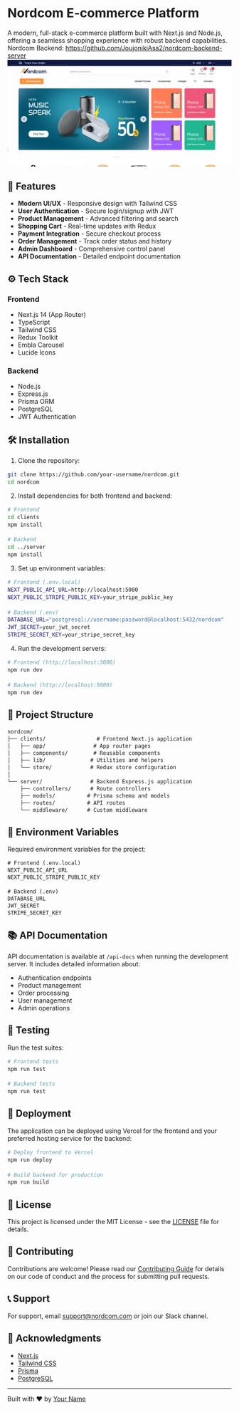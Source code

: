 # Nordcom E-commerce Platform

A modern, full-stack e-commerce platform built with Next.js and Node.js, offering a seamless shopping experience with robust backend capabilities.
Nordcom Backend: https://github.com/JoujonikiAsa2/nordcom-backend-server
![Nordcom Banner](/public/ecom.png)

## 🚀 Features

- **Modern UI/UX** - Responsive design with Tailwind CSS
- **User Authentication** - Secure login/signup with JWT
- **Product Management** - Advanced filtering and search
- **Shopping Cart** - Real-time updates with Redux
- **Payment Integration** - Secure checkout process
- **Order Management** - Track order status and history
- **Admin Dashboard** - Comprehensive control panel
- **API Documentation** - Detailed endpoint documentation

## ⚙️ Tech Stack

### Frontend

- Next.js 14 (App Router)
- TypeScript
- Tailwind CSS
- Redux Toolkit
- Embla Carousel
- Lucide Icons

### Backend

- Node.js
- Express.js
- Prisma ORM
- PostgreSQL
- JWT Authentication

## 🛠️ Installation

1. Clone the repository:

```bash
git clone https://github.com/your-username/nordcom.git
cd nordcom
```

2. Install dependencies for both frontend and backend:

```bash
# Frontend
cd clients
npm install

# Backend
cd ../server
npm install
```

3. Set up environment variables:

```bash
# Frontend (.env.local)
NEXT_PUBLIC_API_URL=http://localhost:5000
NEXT_PUBLIC_STRIPE_PUBLIC_KEY=your_stripe_public_key

# Backend (.env)
DATABASE_URL="postgresql://username:password@localhost:5432/nordcom"
JWT_SECRET=your_jwt_secret
STRIPE_SECRET_KEY=your_stripe_secret_key
```

4. Run the development servers:

```bash
# Frontend (http://localhost:3000)
npm run dev

# Backend (http://localhost:5000)
npm run dev
```

## 📁 Project Structure

```
nordcom/
├── clients/                # Frontend Next.js application
│   ├── app/               # App router pages
│   ├── components/        # Reusable components
│   ├── lib/              # Utilities and helpers
│   └── store/            # Redux store configuration
│
└── server/               # Backend Express.js application
    ├── controllers/      # Route controllers
    ├── models/          # Prisma schema and models
    ├── routes/          # API routes
    └── middleware/      # Custom middleware
```

## 🔑 Environment Variables

Required environment variables for the project:

```env
# Frontend (.env.local)
NEXT_PUBLIC_API_URL
NEXT_PUBLIC_STRIPE_PUBLIC_KEY

# Backend (.env)
DATABASE_URL
JWT_SECRET
STRIPE_SECRET_KEY
```

## 📚 API Documentation

API documentation is available at `/api-docs` when running the development server. It includes detailed information about:

- Authentication endpoints
- Product management
- Order processing
- User management
- Admin operations

## 🧪 Testing

Run the test suites:

```bash
# Frontend tests
npm run test

# Backend tests
npm run test
```

## 🚀 Deployment

The application can be deployed using Vercel for the frontend and your preferred hosting service for the backend:

```bash
# Deploy frontend to Vercel
npm run deploy

# Build backend for production
npm run build
```

## 📄 License

This project is licensed under the MIT License - see the [LICENSE](LICENSE) file for details.

## 👥 Contributing

Contributions are welcome! Please read our [Contributing Guide](CONTRIBUTING.md) for details on our code of conduct and the process for submitting pull requests.

## 📞 Support

For support, email support@nordcom.com or join our Slack channel.

## 🙏 Acknowledgments

- [Next.js](https://nextjs.org/)
- [Tailwind CSS](https://tailwindcss.com/)
- [Prisma](https://www.prisma.io/)
- [PostgreSQL](https://www.postgresql.org/)

---

Built with ❤️ by [Your Name](https://github.com/your-username)
